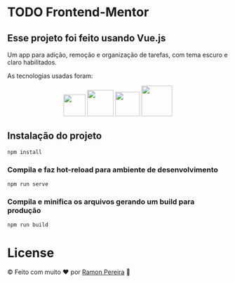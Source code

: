 # TODO Frontend-Mentor

## Esse projeto foi feito usando Vue.js

Um app para adição, remoção e organização de tarefas, com tema escuro e claro habilitados.

As tecnologias usadas foram:

<p align="center" justify-content="center">
<img src="./public/assets/html.png" width="50">
<img src="./public/assets/css.png" width="60"/>
<img src="./public/assets/JavaScript.png" width="56"/>
<img src="./public/assets/vue.png" width="70"/>
</p>

## Instalação do projeto
```
npm install
```

### Compila e faz hot-reload para ambiente de desenvolvimento
```
npm run serve
```

### Compila e minifica os arquivos gerando um build para produção
```
npm run build
```

# License
© Feito com muito &#10084; por [Ramon Pereira](https://www.linkedin.com/in/ramon-pereira88/) 🤝


